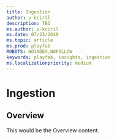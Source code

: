 ```yaml
---
title: Ingestion
author: v-kciril
description: TBD
ms.author: v-kciril
ms.date: 07/23/2019 
ms.topic: article
ms.prod: playfab
ROBOTS: NOINDEX,NOFOLLOW
keywords: playfab, insights, ingestion
ms.localizationpriority: medium
---
```


# Ingestion

## Overview

This would be the Overview content.